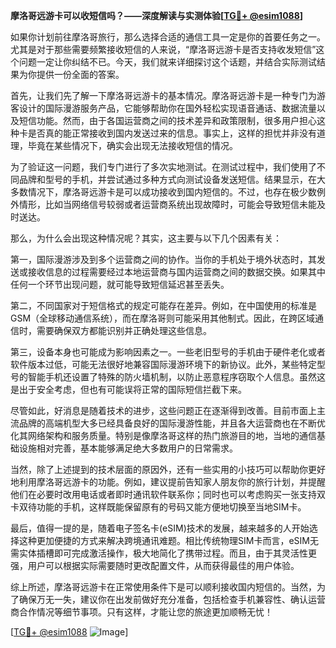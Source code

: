 **摩洛哥远游卡可以收短信吗？——深度解读与实测体验[[TG💪+ @esim1088](https://t.me/s/esim1088)]**

如果你计划前往摩洛哥旅行，那么选择合适的通信工具一定是你的首要任务之一。尤其是对于那些需要频繁接收短信的人来说，“摩洛哥远游卡是否支持收发短信”这个问题一定让你纠结不已。今天，我们就来详细探讨这个话题，并结合实际测试结果为你提供一份全面的答案。

首先，让我们先了解一下摩洛哥远游卡的基本情况。摩洛哥远游卡是一种专门为游客设计的国际漫游服务产品，它能够帮助你在国外轻松实现语音通话、数据流量以及短信功能。然而，由于各国运营商之间的技术差异和政策限制，很多用户担心这种卡是否真的能正常接收到国内发送过来的信息。事实上，这样的担忧并非没有道理，毕竟在某些情况下，确实会出现无法接收短信的情况。

为了验证这一问题，我们专门进行了多次实地测试。在测试过程中，我们使用了不同品牌和型号的手机，并尝试通过多种方式向测试设备发送短信。结果显示，在大多数情况下，摩洛哥远游卡是可以成功接收到国内短信的。不过，也存在极少数例外情形，比如当网络信号较弱或者运营商系统出现故障时，可能会导致短信未能及时送达。

那么，为什么会出现这种情况呢？其实，这主要与以下几个因素有关：

第一，国际漫游涉及到多个运营商之间的协作。当你的手机处于境外状态时，其发送或接收信息的过程需要经过本地运营商与国内运营商之间的数据交换。如果其中任何一个环节出现问题，就可能导致短信延迟甚至丢失。

第二，不同国家对于短信格式的规定可能存在差异。例如，在中国使用的标准是GSM（全球移动通信系统），而在摩洛哥则可能采用其他制式。因此，在跨区域通信时，需要确保双方都能识别并正确处理这些信息。

第三，设备本身也可能成为影响因素之一。一些老旧型号的手机由于硬件老化或者软件版本过低，可能无法很好地兼容国际漫游环境下的新协议。此外，某些特定型号的智能手机还设置了特殊的防火墙机制，以防止恶意程序窃取个人信息。虽然这是出于安全考虑，但也有可能误将正常的国际短信拦截下来。

尽管如此，好消息是随着技术的进步，这些问题正在逐渐得到改善。目前市面上主流品牌的高端机型大多已经具备良好的国际漫游性能，并且各大运营商也在不断优化其网络架构和服务质量。特别是像摩洛哥这样的热门旅游目的地，当地的通信基础设施相对完善，基本能够满足绝大多数用户的日常需求。

当然，除了上述提到的技术层面的原因外，还有一些实用的小技巧可以帮助你更好地利用摩洛哥远游卡的功能。例如，建议提前告知家人朋友你的旅行计划，并提醒他们在必要时改用电话或者即时通讯软件联系你；同时也可以考虑购买一张支持双卡双待功能的手机，这样既能保留原有的号码又能方便地切换至当地SIM卡。

最后，值得一提的是，随着电子签名卡(eSIM)技术的发展，越来越多的人开始选择这种更加便捷的方式来解决跨境通讯难题。相比传统物理SIM卡而言，eSIM无需实体插槽即可完成激活操作，极大地简化了携带过程。而且，由于其灵活性更强，用户可以根据实际需要随时更改配置文件，从而获得最佳的用户体验。

综上所述，摩洛哥远游卡在正常使用条件下是可以顺利接收国内短信的。当然，为了确保万无一失，建议你在出发前做好充分准备，包括检查手机兼容性、确认运营商合作情况等细节事项。只有这样，才能让您的旅途更加顺畅无忧！

[[TG💪+ @esim1088](https://t.me/s/esim1088) ![Image](https://i.postimg.cc/4NQfJmqS/Snipaste-2025-05-13-00-14-12.png)]